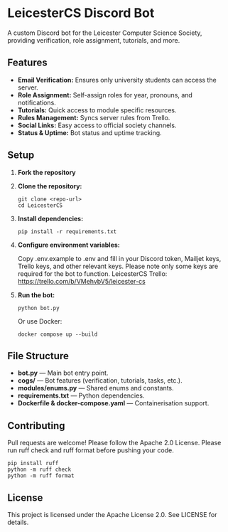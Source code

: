 # LeicesterCS Discord Bot

A custom Discord bot for the Leicester Computer Science Society, providing verification, role assignment, tutorials, and more.

## Features

- **Email Verification:** Ensures only university students can access the server.
- **Role Assignment:** Self-assign roles for year, pronouns, and notifications.
- **Tutorials:** Quick access to module specific resources.
- **Rules Management:** Syncs server rules from Trello.
- **Social Links:** Easy access to official society channels.
- **Status & Uptime:** Bot status and uptime tracking.

## Setup

1. **Fork the repository**

2. **Clone the repository:**
    ```
    git clone <repo-url>
    cd LeicesterCS
    ```

3. **Install dependencies:**
    ```
    pip install -r requirements.txt
    ```

4. **Configure environment variables:**

    Copy .env.example to .env and fill in your Discord token, Mailjet keys, Trello keys, and other relevant keys. Please note only some keys are required for the bot to function.
   LeicesterCS Trello: https://trello.com/b/VMehvbV5/leicester-cs

6. **Run the bot:**
    ```
    python bot.py
    ```
    Or use Docker:
    ```
    docker compose up --build
    ```

## File Structure

- **bot.py** — Main bot entry point.
- **cogs/** — Bot features (verification, tutorials, tasks, etc.).
- **modules/enums.py** — Shared enums and constants.
- **requirements.txt** — Python dependencies.
- **Dockerfile & docker-compose.yaml** — Containerisation support.

## Contributing
Pull requests are welcome! Please follow the Apache 2.0 License.
Please run ruff check and ruff format before pushing your code.
    
    pip install ruff
    python -m ruff check
    python -m ruff format

## License
This project is licensed under the Apache License 2.0. See LICENSE for details.
